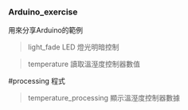 ### Arduino_exercise ###

用來分享Arduino的範例

>light_fade  LED 燈光明暗控制

>temperature  讀取溫溼度控制器數值


#processing 程式
>temperature_processing 顯示溫溼度控制器數據

